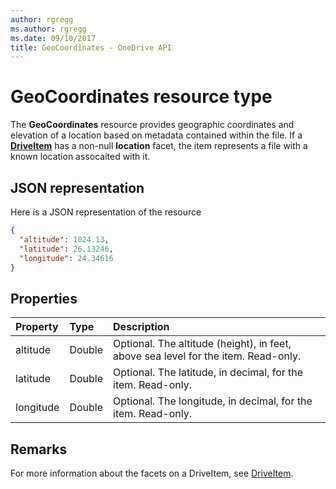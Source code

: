 ```yaml
---
author: rgregg
ms.author: rgregg
ms.date: 09/10/2017
title: GeoCoordinates - OneDrive API
---
```

# GeoCoordinates resource type

The **GeoCoordinates** resource provides geographic coordinates and elevation of a location based on metadata contained within the file.
If a [**DriveItem**](driveitem.md) has a non-null **location** facet, the item represents a file with a known location assocaited with it.

## JSON representation

Here is a JSON representation of the resource

<!-- {
  "blockType": "resource",
  "optionalProperties": [

  ],
  "@odata.type": "microsoft.graph.geoCoordinates"
}-->

```json
{
  "altitude": 1024.13,
  "latitude": 26.13246,
  "longitude": 24.34616
}
```

## Properties

| Property  | Type   | Description
|:----------|:-------|:--------------------------------------------------------
| altitude  | Double | Optional. The altitude (height), in feet,  above sea level for the item. Read-only.
| latitude  | Double | Optional. The latitude, in decimal, for the item. Read-only.
| longitude | Double | Optional. The longitude, in decimal, for the item. Read-only.

## Remarks

For more information about the facets on a DriveItem, see [DriveItem](driveitem.md).

<!-- {
  "type": "#page.annotation",
  "description": "The location facet provides geographic location related properties for an item",
  "keywords": "location,geographic,item,onedrive",
  "section": "documentation",
  "tocPath": "Facets/Location"
} -->
